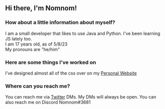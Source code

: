 ## Hi there, I'm Nomnom!

### How about a little information about myself?
I am a small developer that likes to use Java and Python. I've been learning JS lately too.<br>
I am 17 years old, as of 5/8/23<br>
My pronouns are "he/him"<br>

### Here are some things I've worked on
I've designed almost all of the css over on my [Personal Website](https://nomnomplays.github.io)<br>

### Where can you reach me?
You can reach me via [Twitter](https://twitter.com/NomnomPlays/) DMs. My DMs will always be open.
You can also reach me on Discord Nomnom#3681

<!--
**NomnomPlays/NomnomPlays** is a ✨ _special_ ✨ repository because its `README.md` (this file) appears on your GitHub profile.

Here are some ideas to get you started:

- 🔭 I’m currently working on ...
- 🌱 I’m currently learning ...
- 👯 I’m looking to collaborate on ...
- 🤔 I’m looking for help with ...
- 💬 Ask me about ...
- 📫 How to reach me: ...
- 😄 Pronouns: ...
- ⚡ Fun fact: ...
-->
